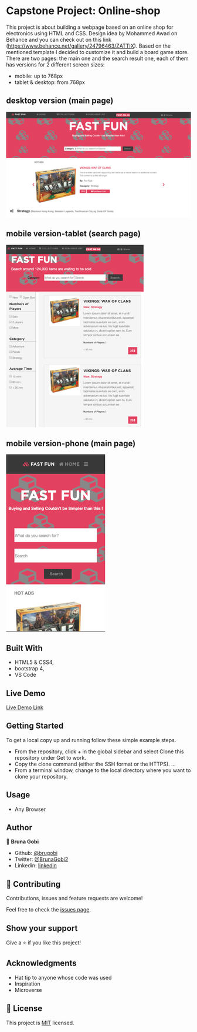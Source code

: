 # Capstone Project: Online-shop


This project is about building a webpage based on an online shop for electronics using HTML and CSS. Design idea by Mohammed Awad on Behance and you can check out on this link (https://www.behance.net/gallery/24796463/ZATTIX). Based on the mentioned template I decided to customize it and build a board game store. There are two pages: the main one and the search result one, each of them has versions for 2 different screen sizes: 

- mobile: up to 768px
- tablet & desktop: from 768px

## desktop version (main page)

![screenshot](./assets/images/desktop-main.png)

## mobile version-tablet (search page)

![screenshot](./assets/images/tablet-search.png)

## mobile version-phone (main page)

![screenshot](./assets/images/phone-main.png)

## Built With

- HTML5 & CSS4,
- bootstrap 4,
- VS Code

## Live Demo

[Live Demo Link](https://raw.githack.com/brugobi/online-shop/shop-feature/index.html)


## Getting Started

To get a local copy up and running follow these simple example steps.

- From the repository, click + in the global sidebar and select Clone this repository under Get to work.
- Copy the clone command (either the SSH format or the HTTPS). ...
- From a terminal window, change to the local directory where you want to clone your repository.

## Usage

- Any Browser

## Author

👤 **Bruna Gobi**

- Github: [@brugobi](https://github.com/brugobi)
- Twitter: [@BrunaGobi2](https://twitter.com/BrunaGobi2)
- Linkedin: [linkedin](https://www.linkedin.com/in/bruna-gobi-08854760/)

## 🤝 Contributing

Contributions, issues and feature requests are welcome!

Feel free to check the [issues page](issues/).

## Show your support

Give a ⭐️ if you like this project!

## Acknowledgments

- Hat tip to anyone whose code was used
- Inspiration
- Microverse

## 📝 License

This project is [MIT](lic.url) licensed.
